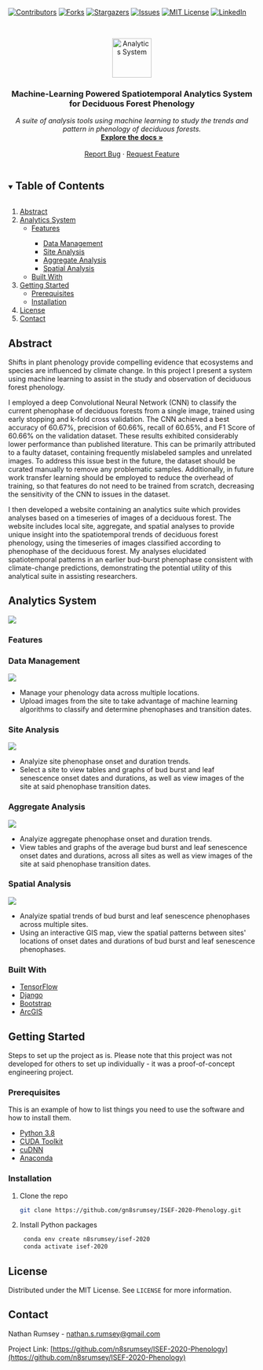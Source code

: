 [![Contributors][contributors-shield]][contributors-url]
[![Forks][forks-shield]][forks-url]
[![Stargazers][stars-shield]][stars-url]
[![Issues][issues-shield]][issues-url]
[![MIT License][license-shield]][license-url]
[![LinkedIn][linkedin-shield]][linkedin-url]



<!-- PROJECT LOGO -->
<br />
<p align="center">
  <a href="https://github.com/n8srumsey/ISEF-2020-Phenology">
    <img src="readme_images/logo.png" alt="Analytics System" width=80>
  </a>

  <h3 align="center"><b>Machine-Learning Powered Spatiotemporal Analytics System for Deciduous Forest Phenology</b></h3>

  <p align="center">
    <i>A suite of analysis tools using machine learning to study the trends and pattern in phenology of deciduous forests.</i>
    <br />
    <a href="https://github.com/n8srumsey/ISEF-2020-Phenology"><strong>Explore the docs »</strong></a>
    <br />
    <br />
    <a href="https://github.com/n8srumsey/ISEF-2020-Phenology/issues">Report Bug</a>
    ·
    <a href="https://github.com/n8srumsey/ISEF-2020-Phenology/issues">Request Feature</a>
  </p>
</p>



<!-- TABLE OF CONTENTS -->
<details open="open">
  <summary><h2 style="display: inline-block">Table of Contents</h2></summary>
  <ol>
    <li> 
      <a href="#abstract">Abstract</a>
    </li>
    <li>
      <a href="#analytics-system">Analytics System</a>
      <ul>
        <li><a href="#features">Features</a></li>
        <ul><li><a href="#data-management">Data Management</a></li>
        <li><a href="#site-analysis">Site Analysis</a></li>
        <li><a href="#aggregate-analysis">Aggregate Analysis</a></li>
        <li><a href="#spatial-analysis">Spatial Analysis</a></li>
      </ul>
      <li><a href="#built-with">Built With</a></li>
      </ul>
    </li>
    <li>
      <a href="#getting-started">Getting Started</a>
      <ul>
        <li><a href="#prerequisites">Prerequisites</a></li>
        <li><a href="#installation">Installation</a></li>
      </ul>
    </li>
    <li><a href="#license">License</a></li>
    <li><a href="#contact">Contact</a></li>
  </ol>
</details>

<!-- ABOUT THE PROJECT -->
## Abstract
Shifts in plant phenology provide compelling evidence that ecosystems and species are influenced by climate change. In this project I present a system using machine learning to assist in the study and observation of deciduous forest phenology.

I employed a deep Convolutional Neural Network (CNN) to classify the current phenophase of deciduous forests from a single image, trained using early stopping and k-fold cross validation. The CNN achieved a best accuracy of 60.67%, precision of 60.66%, recall of 60.65%, and F1 Score of 60.66% on the validation dataset. These results exhibited considerably lower performance than published literature. This can be primarily attributed to a faulty dataset, containing frequently mislabeled samples and unrelated images. To address this issue best in the future, the dataset should be curated manually to remove any problematic samples. Additionally, in future work transfer learning should be employed to reduce the overhead of training, so that features do not need to be trained from scratch, decreasing the sensitivity of the CNN to issues in the dataset.

I then developed a website containing an analytics suite which provides analyses based on a timeseries of images of a deciduous forest. The website includes local site, aggregate, and spatial analyses to provide unique insight into the spatiotemporal trends of deciduous forest phenology, using the timeseries of images classified according to phenophase of the deciduous forest. My analyses elucidated spatiotemporal patterns in an earlier bud-burst phenophase consistent with climate-change predictions, demonstrating the potential utility of this analytical suite in assisting researchers.  

## Analytics System

<img src="readme_images/HomePage.png">

### **Features**

### Data Management

<img src="readme_images/DataManagement.png"> 

- Manage your phenology data across multiple locations.
- Upload images from the site to take advantage of machine learning algorithms to classify and determine phenophases and transition dates.

### Site Analysis

<img src="readme_images/SiteAnalysis1.png">

- Analyize site phenophase onset and duration trends.
- Select a site to view tables and graphs of bud burst and leaf senescence onset dates and durations, as well as view images of the site at said phenophase transition dates.

### Aggregate Analysis

<img src="readme_images/AggregateAnalysis.png">

- Analyize aggregate phenophase onset and duration trends.
- View tables and graphs of the average bud burst and leaf senescence onset dates and durations, across all sites as well as view images of the site at said phenophase transition dates.

### Spatial Analysis

<img src="readme_images/SpatialAnalysis.png">

- Analyize spatial trends of bud burst and leaf senescence phenophases across multiple sites.
- Using an interactive GIS map, view the spatial patterns between sites' locations of onset dates and durations of bud burst and leaf senescence phenophases.

### Built With

* [TensorFlow](https://www.tensorflow.org/)
* [Django](https://www.djangoproject.com/)
* [Bootstrap](https://getbootstrap.com/)
* [ArcGIS](https://developers.arcgis.com/javascript/latest/)



<!-- GETTING STARTED -->
## Getting Started

Steps to set up the project as is. Please note that this project was not developed for others to set up individually - it was a proof-of-concept engineering project.

### Prerequisites

This is an example of how to list things you need to use the software and how to install them.

* [Python 3.8](https://www.python.org/)
* [CUDA Toolkit](https://developer.nvidia.com/cuda-toolkit)
* [cuDNN](https://developer.nvidia.com/cudnn)
* [Anaconda](https://anaconda.org)

### Installation

1. Clone the repo

   ```sh
   git clone https://github.com/gn8srumsey/ISEF-2020-Phenology.git
   ```

2. Install Python packages

   ```sh
    conda env create n8srumsey/isef-2020
    conda activate isef-2020
   ```

<!-- LICENSE -->
## License

Distributed under the MIT License. See `LICENSE` for more information.

<!-- CONTACT -->
## Contact

Nathan Rumsey - nathan.s.rumsey@gmail.com

Project Link: [https://github.com/n8srumsey/ISEF-2020-Phenology](https://github.com/n8srumsey/ISEF-2020-Phenology)

[contributors-shield]: https://img.shields.io/github/contributors/n8srumsey/ISEF-2020-Phenology.svg?style=for-the-badge
[contributors-url]: https://github.com/n8srumsey/ISEF-2020-Phenology/graphs/contributors
[forks-shield]: https://img.shields.io/github/forks/n8srumsey/ISEF-2020-Phenology.svg?style=for-the-badge
[forks-url]: https://github.com/n8srumsey/ISEF-2020-Phenology/network/members
[stars-shield]: https://img.shields.io/github/stars/n8srumsey/ISEF-2020-Phenology.svg?style=for-the-badge
[stars-url]: https://github.com/n8srumsey/ISEF-2020-Phenology/stargazers
[issues-shield]: https://img.shields.io/github/issues/n8srumsey/ISEF-2020-Phenology.svg?style=for-the-badge
[issues-url]: https://github.com/n8srumsey/ISEF-2020-Phenology/issues
[license-shield]: https://img.shields.io/github/license/n8srumsey/ISEF-2020-Phenology?label=license&style=for-the-badge
[license-url]: https://github.com/n8srumsey/ISEF-2020-Phenology/blob/master/LICENSE.txt
[linkedin-shield]: https://img.shields.io/badge/-LinkedIn-black.svg?style=for-the-badge&logo=linkedin&colorB=555
[linkedin-url]: https://www.linkedin.com/in/nathan-rumsey-66ab1320a/

